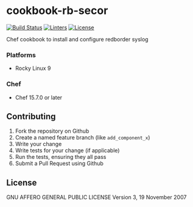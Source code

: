 # cookbook-rb-secor
[![Build Status][build-shield]][build-url]
[![Linters][linters-shield]][linters-url]
[![License][license-shield]][license-url]

<!-- Badges -->
[build-shield]: https://github.com/redBorder/cookbook-rb-secor/actions/workflows/rpm.yml/badge.svg?branch=master
[build-url]: https://github.com/redBorder/cookbook-rb-secor/actions/workflows/rpm.yml?query=branch%3Amaster
[linters-shield]: https://github.com/redBorder/cookbook-rb-secor/actions/workflows/lint.yml/badge.svg?event=push
[linters-url]: https://github.com/redBorder/cookbook-rb-secor/actions/workflows/lint.yml
[license-shield]: https://img.shields.io/badge/license-AGPLv3-blue.svg
[license-url]: https://github.com/cookbook-rb-secor/blob/HEAD/LICENSE

Chef cookbook to install and configure redborder syslog

### Platforms

- Rocky Linux 9

### Chef

- Chef 15.7.0 or later

## Contributing

1. Fork the repository on Github
2. Create a named feature branch (like `add_component_x`)
3. Write your change
4. Write tests for your change (if applicable)
5. Run the tests, ensuring they all pass
6. Submit a Pull Request using Github

## License

GNU AFFERO GENERAL PUBLIC LICENSE Version 3, 19 November 2007

